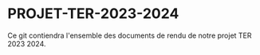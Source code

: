 # PROJET-TER-2023-2024

Ce git contiendra l'ensemble des documents de rendu de notre projet TER 2023 2024.
